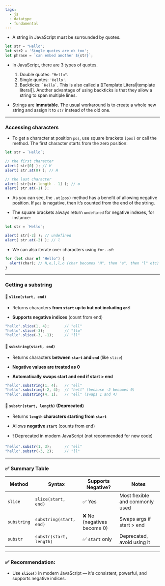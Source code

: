 ```yaml
---
tags:
  - js
  - datatype
  - fundamental
---
```


- A string in JavaScript must be surrounded by quotes.

```js
let str = "Hello";
let str2 = 'Single quotes are ok too';
let phrase = `can embed another ${str}`;
```

- In JavaScript, there are 3 types of quotes.
	1. Double quotes: `"Hello"`.
	2. Single quotes: `'Hello'`.
	3. Backticks: `` `Hello` ``. This is also called a [[Template Literal|template literal]]. Another advantage of using backticks is that they allow a string to span multiple lines.

- Strings are **immutable**. The usual workaround is to create a whole new string and assign it to `str` instead of the old one.

---

###  Accessing characters

- To get a character at position `pos`, use square brackets `[pos]` or call the method. The first character starts from the zero position:

```js
let str = `Hello`;

// the first character
alert( str[0] ); // H
alert( str.at(0) ); // H

// the last character
alert( str[str.length - 1] ); // o
alert( str.at(-1) );
```

- As you can see, the `.at(pos)` method has a benefit of allowing negative position. If `pos` is negative, then it’s counted from the end of the string.

- The square brackets always return `undefined` for negative indexes, for instance:
```js
let str = `Hello`;

alert( str[-2] ); // undefined
alert( str.at(-2) ); // l
```

- We can also iterate over characters using `for..of`:
```js
for (let char of "Hello") {
  alert(char); // H,e,l,l,o (char becomes "H", then "e", then "l" etc)
}
```

---

### Getting a substring

#### 🔪 `slice(start, end)`

- Returns characters **from `start` up to but not including `end`**
    
- **Supports negative indices** (count from end)
    

```js
"hello".slice(1, 4);       // "ell"
"hello".slice(-3);         // "llo"
"hello".slice(-3, -1);     // "ll"
```

#### 🧩 `substring(start, end)`

- Returns characters **between `start` and `end`** (like `slice`)
    
- **Negative values are treated as 0**
    
- **Automatically swaps start and end if start > end**
    

```js
"hello".substring(1, 4);   // "ell"
"hello".substring(-2, 4);  // "hell" (because -2 becomes 0)
"hello".substring(4, 1);   // "ell" (swaps 1 and 4)
```

#### 📏 `substr(start, length)` **(Deprecated)**

- Returns **`length` characters starting from `start`**
    
- Allows **negative `start`** (counts from end)
    
- ❗ Deprecated in modern JavaScript (not recommended for new code)
    

```js
"hello".substr(1, 3);      // "ell"
"hello".substr(-3, 2);     // "ll"
```

---

### ✅ Summary Table

|Method|Syntax|Supports Negative?|Notes|
|---|---|---|---|
|`slice`|`slice(start, end)`|✅ Yes|Most flexible and commonly used|
|`substring`|`substring(start, end)`|❌ No (negatives become 0)|Swaps args if start > end|
|`substr`|`substr(start, length)`|✅ `start` only|Deprecated, avoid using it|

---

### ✅ Recommendation:

- Use **`slice()`** in modern JavaScript — it's consistent, powerful, and supports negative indices.
    